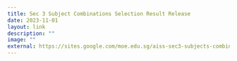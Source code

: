 ```yaml
---
title: Sec 3 Subject Combinations Selection Result Release
date: 2023-11-01
layout: link
description: ""
image: ""
external: https://sites.google.com/moe.edu.sg/aiss-sec3-subjects-combination
---
```

